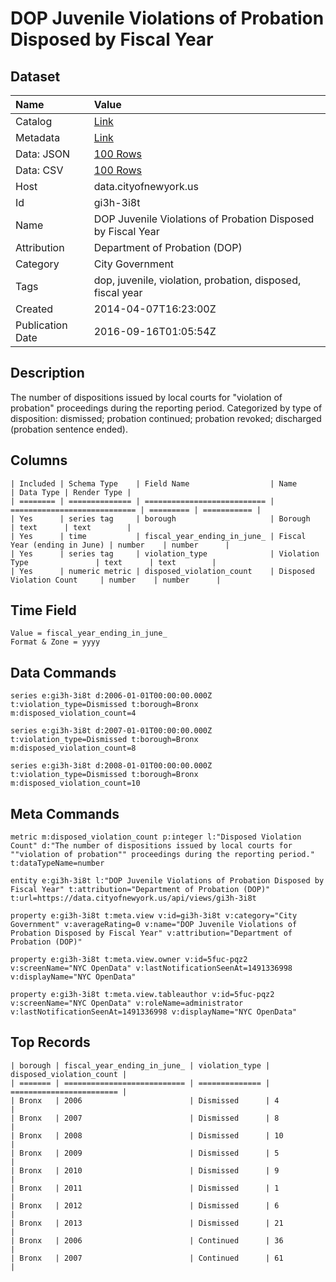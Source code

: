 # DOP Juvenile Violations of Probation Disposed by Fiscal Year

## Dataset

| Name | Value |
| :--- | :---- |
| Catalog | [Link](https://catalog.data.gov/dataset/dop-juvenile-violations-of-probation-disposed-by-fiscal-year-9a3df) |
| Metadata | [Link](https://data.cityofnewyork.us/api/views/gi3h-3i8t) |
| Data: JSON | [100 Rows](https://data.cityofnewyork.us/api/views/gi3h-3i8t/rows.json?max_rows=100) |
| Data: CSV | [100 Rows](https://data.cityofnewyork.us/api/views/gi3h-3i8t/rows.csv?max_rows=100) |
| Host | data.cityofnewyork.us |
| Id | gi3h-3i8t |
| Name | DOP Juvenile Violations of Probation Disposed by Fiscal Year |
| Attribution | Department of Probation (DOP) |
| Category | City Government |
| Tags | dop, juvenile, violation, probation, disposed, fiscal year |
| Created | 2014-04-07T16:23:00Z |
| Publication Date | 2016-09-16T01:05:54Z |

## Description

The number of dispositions issued by local courts for "violation of probation" proceedings during the reporting period.  Categorized by type of disposition: dismissed; probation continued; probation revoked; discharged (probation sentence ended).

## Columns

```ls
| Included | Schema Type    | Field Name                  | Name                         | Data Type | Render Type |
| ======== | ============== | =========================== | ============================ | ========= | =========== |
| Yes      | series tag     | borough                     | Borough                      | text      | text        |
| Yes      | time           | fiscal_year_ending_in_june_ | Fiscal Year (ending in June) | number    | number      |
| Yes      | series tag     | violation_type              | Violation Type               | text      | text        |
| Yes      | numeric metric | disposed_violation_count    | Disposed Violation Count     | number    | number      |
```

## Time Field

```ls
Value = fiscal_year_ending_in_june_
Format & Zone = yyyy
```

## Data Commands

```ls
series e:gi3h-3i8t d:2006-01-01T00:00:00.000Z t:violation_type=Dismissed t:borough=Bronx m:disposed_violation_count=4

series e:gi3h-3i8t d:2007-01-01T00:00:00.000Z t:violation_type=Dismissed t:borough=Bronx m:disposed_violation_count=8

series e:gi3h-3i8t d:2008-01-01T00:00:00.000Z t:violation_type=Dismissed t:borough=Bronx m:disposed_violation_count=10
```

## Meta Commands

```ls
metric m:disposed_violation_count p:integer l:"Disposed Violation Count" d:"The number of dispositions issued by local courts for ""violation of probation"" proceedings during the reporting period." t:dataTypeName=number

entity e:gi3h-3i8t l:"DOP Juvenile Violations of Probation Disposed by Fiscal Year" t:attribution="Department of Probation (DOP)" t:url=https://data.cityofnewyork.us/api/views/gi3h-3i8t

property e:gi3h-3i8t t:meta.view v:id=gi3h-3i8t v:category="City Government" v:averageRating=0 v:name="DOP Juvenile Violations of Probation Disposed by Fiscal Year" v:attribution="Department of Probation (DOP)"

property e:gi3h-3i8t t:meta.view.owner v:id=5fuc-pqz2 v:screenName="NYC OpenData" v:lastNotificationSeenAt=1491336998 v:displayName="NYC OpenData"

property e:gi3h-3i8t t:meta.view.tableauthor v:id=5fuc-pqz2 v:screenName="NYC OpenData" v:roleName=administrator v:lastNotificationSeenAt=1491336998 v:displayName="NYC OpenData"
```

## Top Records

```ls
| borough | fiscal_year_ending_in_june_ | violation_type | disposed_violation_count | 
| ======= | =========================== | ============== | ======================== | 
| Bronx   | 2006                        | Dismissed      | 4                        | 
| Bronx   | 2007                        | Dismissed      | 8                        | 
| Bronx   | 2008                        | Dismissed      | 10                       | 
| Bronx   | 2009                        | Dismissed      | 5                        | 
| Bronx   | 2010                        | Dismissed      | 9                        | 
| Bronx   | 2011                        | Dismissed      | 1                        | 
| Bronx   | 2012                        | Dismissed      | 6                        | 
| Bronx   | 2013                        | Dismissed      | 21                       | 
| Bronx   | 2006                        | Continued      | 36                       | 
| Bronx   | 2007                        | Continued      | 61                       | 
```